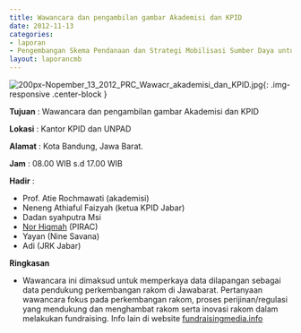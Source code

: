 ```yaml
---
title: Wawancara dan pengambilan gambar Akademisi dan KPID 
date: 2012-11-13
categories:
- laporan
- Pengembangan Skema Pendanaan dan Strategi Mobilisasi Sumber Daya untuk Keberlanjutan Media komunitas di Indonesia
layout: laporancmb
---
```



![200px-Nopember_13_2012_PRC_Wawacr_akademisi_dan_KPID.jpg](/uploads/200px-Nopember_13_2012_PRC_Wawacr_akademisi_dan_KPID.jpg){: .img-responsive .center-block }


**Tujuan** : Wawancara dan pengambilan gambar Akademisi dan KPID 

**Lokasi** : Kantor KPID dan UNPAD 

**Alamat** : Kota Bandung, Jawa Barat. 

**Jam** : 08.00 WIB s.d 17.00 WIB 

**Hadir** :
* Prof. Atie Rochmawati (akademisi)
* Neneng Athiaful Faizyah (ketua KPID Jabar)
* Dadan syahputra Msi
* [Nor Hiqmah](http://wiki.ciptamedia.org/wiki/Nor_Hiqmah) (PIRAC)
* Yayan (Nine Savana)
* Adi (JRK Jabar)

**Ringkasan**  
* Wawancara ini dimaksud untuk memperkaya data dilapangan sebagai data pendukung perkembangan rakom di Jawabarat. Pertanyaan wawancara fokus pada perkembangan rakom, proses perijinan/regulasi yang mendukung dan menghambat rakom serta inovasi rakom dalam melakukan fundraising. Info lain di website [fundraisingmedia.info](http://www.fundraisingmedia.info/)
